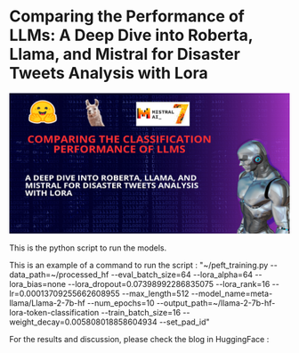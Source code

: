 # Comparing the Performance of LLMs: A Deep Dive into Roberta, Llama, and Mistral for Disaster Tweets Analysis with Lora

![Thumbnail](Thumbnail.png)


This is the python script to run the models. 

This is an example of a command to run the script :
"~/peft_training.py  --data_path=~/processed_hf --eval_batch_size=64 --lora_alpha=64 --lora_bias=none --lora_dropout=0.07398992286835075 --lora_rank=16 --lr=0.00013709255662608955 --max_length=512 --model_name=meta-llama/Llama-2-7b-hf --num_epochs=10 --output_path=~/llama-2-7b-hf-lora-token-classification --train_batch_size=16 --weight_decay=0.005808018858604934 --set_pad_id"

For the results and discussion, please check the blog in HuggingFace :
